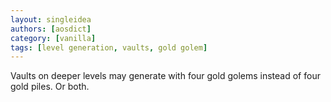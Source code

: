 ```yaml
---
layout: singleidea
authors: [aosdict]
category: [vanilla]
tags: [level generation, vaults, gold golem]
---
```

Vaults on deeper levels may generate with four gold golems instead of four gold piles. Or both.
